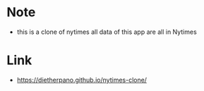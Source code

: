 # Note
 - this is a clone of nytimes all data of this app are all in Nytimes

# Link
 - https://dietherpano.github.io/nytimes-clone/
